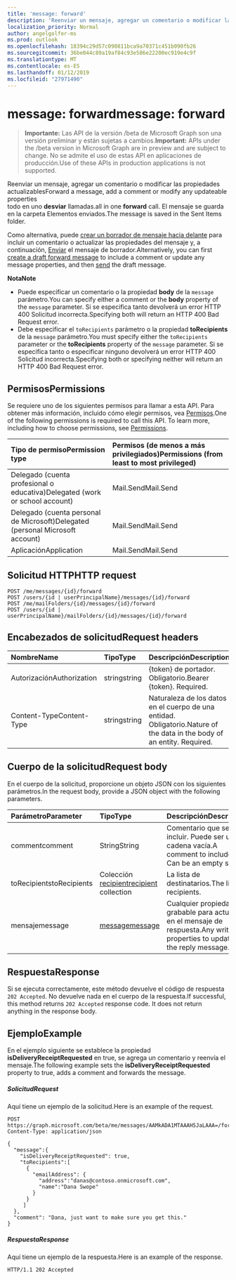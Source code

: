 ```yaml
---
title: 'message: forward'
description: 'Reenviar un mensaje, agregar un comentario o modificar las propiedades actualizables  '
localization_priority: Normal
author: angelgolfer-ms
ms.prod: outlook
ms.openlocfilehash: 18394c29d57c090811bca9a70371c451b090fb26
ms.sourcegitcommit: 36be044c89a19af84c93e586e22200ec919e4c9f
ms.translationtype: MT
ms.contentlocale: es-ES
ms.lasthandoff: 01/12/2019
ms.locfileid: "27971490"
---
```

# <a name="message-forward"></a><span data-ttu-id="a3eea-103">message: forward</span><span class="sxs-lookup"><span data-stu-id="a3eea-103">message: forward</span></span>

> <span data-ttu-id="a3eea-104">**Importante:** Las API de la versión /beta de Microsoft Graph son una versión preliminar y están sujetas a cambios.</span><span class="sxs-lookup"><span data-stu-id="a3eea-104">**Important:** APIs under the /beta version in Microsoft Graph are in preview and are subject to change.</span></span> <span data-ttu-id="a3eea-105">No se admite el uso de estas API en aplicaciones de producción.</span><span class="sxs-lookup"><span data-stu-id="a3eea-105">Use of these APIs in production applications is not supported.</span></span>

<span data-ttu-id="a3eea-106">Reenviar un mensaje, agregar un comentario o modificar las propiedades actualizables</span><span class="sxs-lookup"><span data-stu-id="a3eea-106">Forward a message, add a comment or modify any updateable properties</span></span>  
<span data-ttu-id="a3eea-107">todo en uno **desviar** llamadas.</span><span class="sxs-lookup"><span data-stu-id="a3eea-107">all in one **forward** call.</span></span> <span data-ttu-id="a3eea-108">El mensaje se guarda en la carpeta Elementos enviados.</span><span class="sxs-lookup"><span data-stu-id="a3eea-108">The message is saved in the Sent Items folder.</span></span>

<span data-ttu-id="a3eea-109">Como alternativa, puede [crear un borrador de mensaje hacia delante](../api/message-createforward.md) para incluir un comentario o actualizar las propiedades del mensaje y, a continuación, [Enviar](../api/message-send.md) el mensaje de borrador.</span><span class="sxs-lookup"><span data-stu-id="a3eea-109">Alternatively, you can first [create a draft forward message](../api/message-createforward.md) to include a comment or update any message properties, and then [send](../api/message-send.md) the draft message.</span></span>

<span data-ttu-id="a3eea-110">**Nota**</span><span class="sxs-lookup"><span data-stu-id="a3eea-110">**Note**</span></span>

- <span data-ttu-id="a3eea-111">Puede especificar un comentario o la propiedad **body** de la `message` parámetro.</span><span class="sxs-lookup"><span data-stu-id="a3eea-111">You can specify either a comment or the **body** property of the `message` parameter.</span></span> <span data-ttu-id="a3eea-112">Si se especifica tanto devolverá un error HTTP 400 Solicitud incorrecta.</span><span class="sxs-lookup"><span data-stu-id="a3eea-112">Specifying both will return an HTTP 400 Bad Request error.</span></span>
- <span data-ttu-id="a3eea-113">Debe especificar el `toRecipients` parámetro o la propiedad **toRecipients** de la `message` parámetro.</span><span class="sxs-lookup"><span data-stu-id="a3eea-113">You must specify either the `toRecipients` parameter or the **toRecipients** property of the `message` parameter.</span></span> <span data-ttu-id="a3eea-114">Si se especifica tanto o especificar ninguno devolverá un error HTTP 400 Solicitud incorrecta.</span><span class="sxs-lookup"><span data-stu-id="a3eea-114">Specifying both or specifying neither will return an HTTP 400 Bad Request error.</span></span>

## <a name="permissions"></a><span data-ttu-id="a3eea-115">Permisos</span><span class="sxs-lookup"><span data-stu-id="a3eea-115">Permissions</span></span>
<span data-ttu-id="a3eea-p105">Se requiere uno de los siguientes permisos para llamar a esta API. Para obtener más información, incluido cómo elegir permisos, vea [Permisos](/graph/permissions-reference).</span><span class="sxs-lookup"><span data-stu-id="a3eea-p105">One of the following permissions is required to call this API. To learn more, including how to choose permissions, see [Permissions](/graph/permissions-reference).</span></span>

|<span data-ttu-id="a3eea-118">Tipo de permiso</span><span class="sxs-lookup"><span data-stu-id="a3eea-118">Permission type</span></span>      | <span data-ttu-id="a3eea-119">Permisos (de menos a más privilegiados)</span><span class="sxs-lookup"><span data-stu-id="a3eea-119">Permissions (from least to most privileged)</span></span>              |
|:--------------------|:---------------------------------------------------------|
|<span data-ttu-id="a3eea-120">Delegado (cuenta profesional o educativa)</span><span class="sxs-lookup"><span data-stu-id="a3eea-120">Delegated (work or school account)</span></span> | <span data-ttu-id="a3eea-121">Mail.Send</span><span class="sxs-lookup"><span data-stu-id="a3eea-121">Mail.Send</span></span>    |
|<span data-ttu-id="a3eea-122">Delegado (cuenta personal de Microsoft)</span><span class="sxs-lookup"><span data-stu-id="a3eea-122">Delegated (personal Microsoft account)</span></span> | <span data-ttu-id="a3eea-123">Mail.Send</span><span class="sxs-lookup"><span data-stu-id="a3eea-123">Mail.Send</span></span>    |
|<span data-ttu-id="a3eea-124">Aplicación</span><span class="sxs-lookup"><span data-stu-id="a3eea-124">Application</span></span> | <span data-ttu-id="a3eea-125">Mail.Send</span><span class="sxs-lookup"><span data-stu-id="a3eea-125">Mail.Send</span></span> |

## <a name="http-request"></a><span data-ttu-id="a3eea-126">Solicitud HTTP</span><span class="sxs-lookup"><span data-stu-id="a3eea-126">HTTP request</span></span>
<!-- { "blockType": "ignored" } -->
```http
POST /me/messages/{id}/forward
POST /users/{id | userPrincipalName}/messages/{id}/forward
POST /me/mailFolders/{id}/messages/{id}/forward
POST /users/{id | userPrincipalName}/mailFolders/{id}/messages/{id}/forward
```
## <a name="request-headers"></a><span data-ttu-id="a3eea-127">Encabezados de solicitud</span><span class="sxs-lookup"><span data-stu-id="a3eea-127">Request headers</span></span>
| <span data-ttu-id="a3eea-128">Nombre</span><span class="sxs-lookup"><span data-stu-id="a3eea-128">Name</span></span>       | <span data-ttu-id="a3eea-129">Tipo</span><span class="sxs-lookup"><span data-stu-id="a3eea-129">Type</span></span> | <span data-ttu-id="a3eea-130">Descripción</span><span class="sxs-lookup"><span data-stu-id="a3eea-130">Description</span></span>|
|:---------------|:--------|:----------|
| <span data-ttu-id="a3eea-131">Autorización</span><span class="sxs-lookup"><span data-stu-id="a3eea-131">Authorization</span></span>  | <span data-ttu-id="a3eea-132">string</span><span class="sxs-lookup"><span data-stu-id="a3eea-132">string</span></span>  | <span data-ttu-id="a3eea-p106">{token} de portador. Obligatorio.</span><span class="sxs-lookup"><span data-stu-id="a3eea-p106">Bearer {token}. Required.</span></span> |
| <span data-ttu-id="a3eea-135">Content-Type</span><span class="sxs-lookup"><span data-stu-id="a3eea-135">Content-Type</span></span> | <span data-ttu-id="a3eea-136">string</span><span class="sxs-lookup"><span data-stu-id="a3eea-136">string</span></span>  | <span data-ttu-id="a3eea-p107">Naturaleza de los datos en el cuerpo de una entidad. Obligatorio.</span><span class="sxs-lookup"><span data-stu-id="a3eea-p107">Nature of the data in the body of an entity. Required.</span></span> |

## <a name="request-body"></a><span data-ttu-id="a3eea-139">Cuerpo de la solicitud</span><span class="sxs-lookup"><span data-stu-id="a3eea-139">Request body</span></span>
<span data-ttu-id="a3eea-140">En el cuerpo de la solicitud, proporcione un objeto JSON con los siguientes parámetros.</span><span class="sxs-lookup"><span data-stu-id="a3eea-140">In the request body, provide a JSON object with the following parameters.</span></span>

| <span data-ttu-id="a3eea-141">Parámetro</span><span class="sxs-lookup"><span data-stu-id="a3eea-141">Parameter</span></span>    | <span data-ttu-id="a3eea-142">Tipo</span><span class="sxs-lookup"><span data-stu-id="a3eea-142">Type</span></span>   |<span data-ttu-id="a3eea-143">Descripción</span><span class="sxs-lookup"><span data-stu-id="a3eea-143">Description</span></span>|
|:---------------|:--------|:----------|
|<span data-ttu-id="a3eea-144">comment</span><span class="sxs-lookup"><span data-stu-id="a3eea-144">comment</span></span>|<span data-ttu-id="a3eea-145">String</span><span class="sxs-lookup"><span data-stu-id="a3eea-145">String</span></span>|<span data-ttu-id="a3eea-p108">Comentario que se va a incluir. Puede ser una cadena vacía.</span><span class="sxs-lookup"><span data-stu-id="a3eea-p108">A comment to include. Can be an empty string.</span></span>|
|<span data-ttu-id="a3eea-148">toRecipients</span><span class="sxs-lookup"><span data-stu-id="a3eea-148">toRecipients</span></span>|<span data-ttu-id="a3eea-149">Colección [recipient](../resources/recipient.md)</span><span class="sxs-lookup"><span data-stu-id="a3eea-149">[recipient](../resources/recipient.md) collection</span></span>|<span data-ttu-id="a3eea-150">La lista de destinatarios.</span><span class="sxs-lookup"><span data-stu-id="a3eea-150">The list of recipients.</span></span>|
|<span data-ttu-id="a3eea-151">mensaje</span><span class="sxs-lookup"><span data-stu-id="a3eea-151">message</span></span>|[<span data-ttu-id="a3eea-152">message</span><span class="sxs-lookup"><span data-stu-id="a3eea-152">message</span></span>](../resources/message.md)|<span data-ttu-id="a3eea-153">Cualquier propiedad grabable para actualizar en el mensaje de respuesta.</span><span class="sxs-lookup"><span data-stu-id="a3eea-153">Any writeable properties to update in the reply message.</span></span>|

## <a name="response"></a><span data-ttu-id="a3eea-154">Respuesta</span><span class="sxs-lookup"><span data-stu-id="a3eea-154">Response</span></span>

<span data-ttu-id="a3eea-p109">Si se ejecuta correctamente, este método devuelve el código de respuesta `202 Accepted`. No devuelve nada en el cuerpo de la respuesta.</span><span class="sxs-lookup"><span data-stu-id="a3eea-p109">If successful, this method returns `202 Accepted` response code. It does not return anything in the response body.</span></span>

## <a name="example"></a><span data-ttu-id="a3eea-157">Ejemplo</span><span class="sxs-lookup"><span data-stu-id="a3eea-157">Example</span></span>
<span data-ttu-id="a3eea-158">En el ejemplo siguiente se establece la propiedad **isDeliveryReceiptRequested** en true, se agrega un comentario y reenvía el mensaje.</span><span class="sxs-lookup"><span data-stu-id="a3eea-158">The following example sets the **isDeliveryReceiptRequested** property to true, adds a comment and forwards the message.</span></span>
##### <a name="request"></a><span data-ttu-id="a3eea-159">Solicitud</span><span class="sxs-lookup"><span data-stu-id="a3eea-159">Request</span></span>
<span data-ttu-id="a3eea-160">Aquí tiene un ejemplo de la solicitud.</span><span class="sxs-lookup"><span data-stu-id="a3eea-160">Here is an example of the request.</span></span>
<!-- {
  "blockType": "request",
  "name": "message_forward"
}-->
```http
POST https://graph.microsoft.com/beta/me/messages/AAMkADA1MTAAAH5JaLAAA=/forward
Content-Type: application/json

{
  "message":{  
    "isDeliveryReceiptRequested": true,
    "toRecipients":[
      {
        "emailAddress": {
          "address":"danas@contoso.onmicrosoft.com",
          "name":"Dana Swope"
        }
      }
     ]
  },
  "comment": "Dana, just want to make sure you get this." 
}
```

##### <a name="response"></a><span data-ttu-id="a3eea-161">Respuesta</span><span class="sxs-lookup"><span data-stu-id="a3eea-161">Response</span></span>
<span data-ttu-id="a3eea-162">Aquí tiene un ejemplo de la respuesta.</span><span class="sxs-lookup"><span data-stu-id="a3eea-162">Here is an example of the response.</span></span>
<!-- {
  "blockType": "response",
  "truncated": true
} -->
```http
HTTP/1.1 202 Accepted
```

<!-- uuid: 8fcb5dbc-d5aa-4681-8e31-b001d5168d79
2015-10-25 14:57:30 UTC -->
<!-- {
  "type": "#page.annotation",
  "description": "message: forward",
  "keywords": "",
  "section": "documentation",
  "tocPath": ""
}-->
